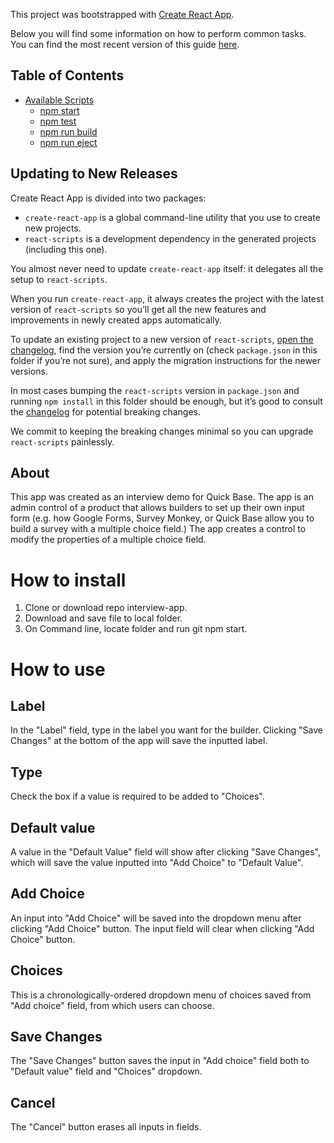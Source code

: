 This project was bootstrapped with [Create React App](https://github.com/facebookincubator/create-react-app).

Below you will find some information on how to perform common tasks.<br>
You can find the most recent version of this guide [here](https://github.com/facebookincubator/create-react-app/blob/master/packages/react-scripts/template/README.md).

## Table of Contents

- [Available Scripts](#available-scripts)
  - [npm start](#npm-start)
  - [npm test](#npm-test)
  - [npm run build](#npm-run-build)
  - [npm run eject](#npm-run-eject)


## Updating to New Releases

Create React App is divided into two packages:

* `create-react-app` is a global command-line utility that you use to create new projects.
* `react-scripts` is a development dependency in the generated projects (including this one).

You almost never need to update `create-react-app` itself: it delegates all the setup to `react-scripts`.

When you run `create-react-app`, it always creates the project with the latest version of `react-scripts` so you’ll get all the new features and improvements in newly created apps automatically.

To update an existing project to a new version of `react-scripts`, [open the changelog](https://github.com/facebookincubator/create-react-app/blob/master/CHANGELOG.md), find the version you’re currently on (check `package.json` in this folder if you’re not sure), and apply the migration instructions for the newer versions.

In most cases bumping the `react-scripts` version in `package.json` and running `npm install` in this folder should be enough, but it’s good to consult the [changelog](https://github.com/facebookincubator/create-react-app/blob/master/CHANGELOG.md) for potential breaking changes.

We commit to keeping the breaking changes minimal so you can upgrade `react-scripts` painlessly.

## About

This app was created as an interview demo for Quick Base. The app is an admin control of a product that allows builders to set up their own input form (e.g. how Google Forms, Survey Monkey, or Quick Base allow you to build a survey with a multiple choice field.) The app creates a control to modify the properties of a multiple choice field. 

# How to install
1. Clone or download repo interview-app.
2. Download and save file to local folder.
3. On Command line, locate folder and run git npm start.


# How to use

## Label
In the "Label" field, type in the label you want for the builder. Clicking "Save Changes" at the bottom of the app will save the inputted label. 

## Type
Check the box if a value is required to be added to "Choices".

## Default value
A value in the "Default Value" field will show after clicking "Save Changes", which will save the value inputted into "Add Choice" to "Default Value".

## Add Choice
An input into "Add Choice" will be saved into the dropdown menu after clicking "Add Choice" button. The input field will clear when clicking "Add Choice" button. 

## Choices
This is a chronologically-ordered dropdown menu of choices saved from "Add choice" field, from which users can choose.

## Save Changes
The "Save Changes" button saves the input in "Add choice" field both to "Default value" field and "Choices" dropdown.

## Cancel
The "Cancel" button erases all inputs in fields. 

